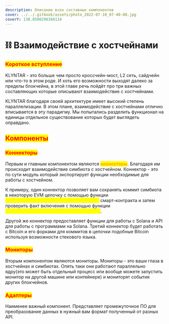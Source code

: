 ```yaml
---
description: Описание всех составных компонентов
cover: ../../.gitbook/assets/photo_2022-07-10_07-40-08.jpg
coverY: 138.8500296384114
---
```


# ⛓ Взаимодействие с хостчейнами

### <mark style="color:red;">**Короткое вступление**</mark>

KLYNTAR - это больше чем просто кроссчейн-мост, L2 сеть, сайдчейн или что-то в этом роде. И хоть его возможности выходят далеко за пределы блокчейна, в этой главе речь пойдёт про три важных составляющих которые описывают взаимодействие с хостчейнами.

KLYNTAR благодаря своей архитектуре имеет высокий степень параллелизации. В этом плане, взаимодействие с хостчейнами отлично вписывается в эту парадигму. Мы попытались разделить функционал на единицы отдельное существование которых будет выглядеть оправдано.

## <mark style="color:red;">**Компоненты**</mark>

### <mark style="color:red;">**Коннекторы**</mark>

Первым и главным компонентом являются _<mark style="color:orange;">**коннекторы**</mark>_. Благодаря им происходит взаимодействие симбиота с хостчейном. Коннектор - это по сути модуль который экспортирует функции необходимые для работы с хостчейном.

К примеру, один коннектор позволяет вам сохранять коммит симбиота в некоторую EVM цепочку с помощью функции _<mark style="color:yellow;">**.makeCommit(symbiote\_hash,block\_index)**</mark>_ смарт-контракта и затем проверить факт включения с помощью функции _<mark style="color:yellow;">**.checkCommit(symbiote\_hash,block\_index)**</mark>_.

Другой же коннектор предоставляет функции для работы с Solana и API для работы с программами на Solana. Третий коннектор будет работать с Bitcoin и его форками для коммитов в цепочки подобные Bitcoin используя возможности стекового языка.

### <mark style="color:red;">**Мониторы**</mark>

Вторым компонентом являются мониторы. Мониторы - это ваши глаза в хостчейнах и симбиотах. Опять таки они работают параллельно ядру(это может быть отдельный процесс или вообще можете запустить монитор на другой машине или контейнере) и мониторят события других блокчейнов.

### <mark style="color:red;">**Адаптеры**</mark>

Наименее важный компонент. Представляет промежуточное ПО для преобразование данных в нужный вам формат полученный от разных API.
